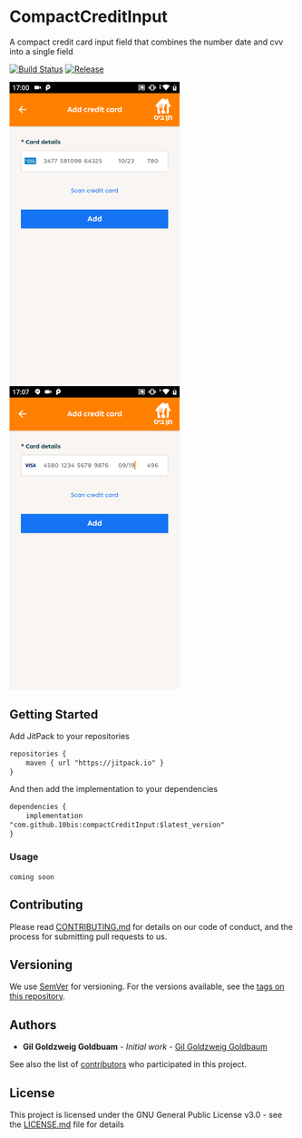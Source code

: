# CompactCreditInput
A compact credit card input field that combines the number date and cvv into a single field

[![Build Status](https://travis-ci.org/10bis/CompactCreditInput.svg?branch=master)](https://travis-ci.org/10bis/CompactCreditInput)
[![Release](https://jitpack.io/v/10bis/compactCreditInput.svg)](https://jitpack.io/#10bis/compactCreditInput)


<img src="screenshots/screen_amex.png" alt="drawing" width="300"/> <img src="screenshots/screen_visa.png" alt="drawing" width="300"/>


## Getting Started

Add JitPack to your repositories

    repositories {
        maven { url "https://jitpack.io" }
    }
      
And then add the implementation to your dependencies 

    dependencies {
        implementation "com.github.10bis:compactCreditInput:$latest_version"
    }

### Usage

    coming soon

## Contributing

Please read [CONTRIBUTING.md](CONTRIBUTING.md) for details on our code of conduct, and the process for submitting pull requests to us.

## Versioning

We use [SemVer](http://semver.org/) for versioning. For the versions available, see the [tags on this repository](https://github.com/10bis/CompactCreditInput/tags). 

## Authors

* **Gil Goldzweig Goldbuam** - *Initial work* - [Gil Goldzweig Goldbaum](https://github.com/gilgoldzweig)

See also the list of [contributors](https://github.com/10bis/CompactCreditInput/contributors) who participated in this project.

## License

This project is licensed under the GNU General Public License v3.0 - see the [LICENSE.md](LICENSE.md) file for details